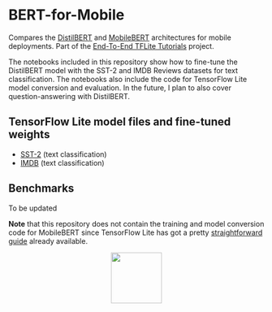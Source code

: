 # BERT-for-Mobile
Compares the [DistilBERT](https://arxiv.org/abs/1910.01108) and [MobileBERT](https://arxiv.org/abs/2004.02984) architectures for mobile deployments. Part of the [End-To-End TFLite Tutorials](https://github.com/ml-gde/e2e-tflite-tutorials) project. 

The notebooks included in this repository show how to fine-tune the DistilBERT model with the SST-2 and IMDB Reviews datasets for text classification. The notebooks also include the code for TensorFlow Lite model conversion and evaluation. In the future, I plan to also cover question-answering with DistilBERT. 

## TensorFlow Lite model files and fine-tuned weights

* [SST-2](https://github.com/sayakpaul/BERT-for-Mobile/releases/tag/v0.2.0) (text classification)
* [IMDB](https://github.com/sayakpaul/BERT-for-Mobile/releases/tag/v0.1.0) (text classification)

## Benchmarks 

To be updated

**Note** that this repository does not contain the training and model conversion code for MobileBERT since TensorFlow Lite has got a pretty [straightforward guide](https://www.tensorflow.org/lite/tutorials/model_maker_text_classification) already available. 

<div align="center"><img src="https://i.ibb.co/ZXtwJjV/Webp-net-resizeimage.png" width="100" height="100"></img></div>
